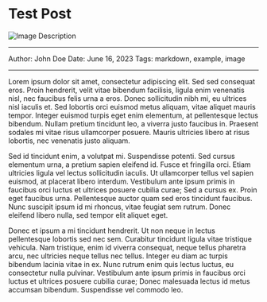 # Test Post

![Image Description](path/to/image.jpg)

---

Author: John Doe
Date: June 16, 2023
Tags: markdown, example, image

---

Lorem ipsum dolor sit amet, consectetur adipiscing elit. Sed sed consequat eros. Proin hendrerit, velit vitae bibendum facilisis, ligula enim venenatis nisl, nec faucibus felis urna a eros. Donec sollicitudin nibh mi, eu ultrices nisl iaculis et. Sed lobortis orci euismod metus aliquam, vitae aliquet mauris tempor. Integer euismod turpis eget enim elementum, at pellentesque lectus bibendum. Nullam pretium tincidunt leo, a viverra justo faucibus in. Praesent sodales mi vitae risus ullamcorper posuere. Mauris ultricies libero at risus lobortis, nec venenatis justo aliquam.

Sed id tincidunt enim, a volutpat mi. Suspendisse potenti. Sed cursus elementum urna, a pretium sapien eleifend id. Fusce et fringilla orci. Etiam ultricies ligula vel lectus sollicitudin iaculis. Ut ullamcorper tellus vel sapien euismod, at placerat libero interdum. Vestibulum ante ipsum primis in faucibus orci luctus et ultrices posuere cubilia curae; Sed a cursus ex. Proin eget faucibus urna. Pellentesque auctor quam sed eros tincidunt faucibus. Nunc suscipit ipsum id mi rhoncus, vitae feugiat sem rutrum. Donec eleifend libero nulla, sed tempor elit aliquet eget.

Donec et ipsum a mi tincidunt hendrerit. Ut non neque in lectus pellentesque lobortis sed nec sem. Curabitur tincidunt ligula vitae tristique vehicula. Nam tristique, enim id viverra consequat, neque tellus pharetra arcu, nec ultricies neque tellus nec tellus. Integer eu diam ac turpis bibendum lacinia vitae in ex. Nunc rutrum enim quis lectus luctus, eu consectetur nulla pulvinar. Vestibulum ante ipsum primis in faucibus orci luctus et ultrices posuere cubilia curae; Donec malesuada lectus id metus accumsan bibendum. Suspendisse vel commodo leo.


